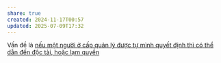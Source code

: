 ```yaml
---
share: true
created: 2024-11-17T00:57
updated: 2025-07-09T17:32
---
```

Vấn đề là [nếu một người ở cấp quản lý được tự mình quyết định thì có thể dẫn đến độc tài, hoặc lạm quyền](./N%E1%BA%BFu%20m%E1%BB%99t%20ng%C6%B0%E1%BB%9Di%20%E1%BB%9F%20c%E1%BA%A5p%20qu%E1%BA%A3n%20l%C3%BD%20%C4%91%C6%B0%E1%BB%A3c%20t%E1%BB%B1%20m%C3%ACnh%20quy%E1%BA%BFt%20%C4%91%E1%BB%8Bnh%20th%C3%AC%20c%C3%B3%20th%E1%BB%83%20d%E1%BA%ABn%20%C4%91%E1%BA%BFn%20%C4%91%E1%BB%99c%20t%C3%A0i,%20ho%E1%BA%B7c%20l%E1%BA%A1m%20quy%E1%BB%81n.md)
